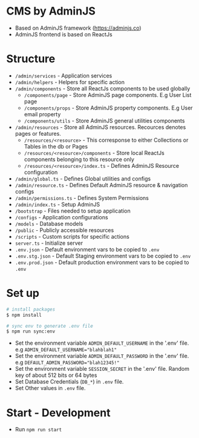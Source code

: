 # CMS by AdminJS

- Based on AdminJS framework (https://adminjs.co)
- AdminJS frontend is based on ReactJs

# Structure

- `/admin/services` - Application services
- `/admin/helpers` - Helpers for specific action
- `/admin/components` - Store all ReactJs components to be used globally
  - `/components/page` - Store AdminJS page components. E.g User List page
  - `/components/props` - Store AdminJS property components. E.g User email property
  - `/components/utils` - Store AdminJS general utilities components
- `/admin/resources` - Store all AdminJS resources. Recources denotes pages or features.
  - `/resources/<resource>` - This corresponse to either Collections or Tables in the db or Pages
  - `/resources/<resource>/components` - Store local ReactJs components belonging to this resource only
  - `/resources/<resource>/index.ts` - Defines AdminJS Resource configuration
- `/admin/global.ts` - Defines Global utilities and configs
- `/admin/resource.ts` - Defines Default AdminJS resource & navigation configs
- `/admin/permissions.ts` - Defines System Permissions
- `/admin/index.ts` - Setup AdminJS
- `/bootstrap` - Files needed to setup application
- `/configs` - Application configurations
- `/models` - Database models
- `/public` - Publicly accessible resources
- `/scripts` - Custom scripts for specific actions
- `server.ts` - Initialize server
- `.env.json` - Default environment vars to be copied to `.env`
- `.env.stg.json` - Default Staging environment vars to be copied to `.env`
- `.env.prod.json` - Default production environment vars to be copied to `.env`

# Set up

```bash
# install packages
$ npm install

# sync env to generate .env file
$ npm run sync:env
```

- Set the environment variable `ADMIN_DEFAULT_USERNAME` in the '.env' file. e.g `ADMIN_DEFAULT_USERNAME="blahblah1"`
- Set the environment variable `ADMIN_DEFAULT_PASSWORD` in the '.env' file. e.g `DEFAULT_ADMIN_PASSWORD="blah12345!"`
- Set the environment variable `SESSION_SECRET` in the '.env' file. Random key of about 512 bits or 64 bytes
- Set Database Credentials (`DB_*`) in `.env` file.
- Set Other values in `.env` file.

# Start - Development

- Run `npm run start`
